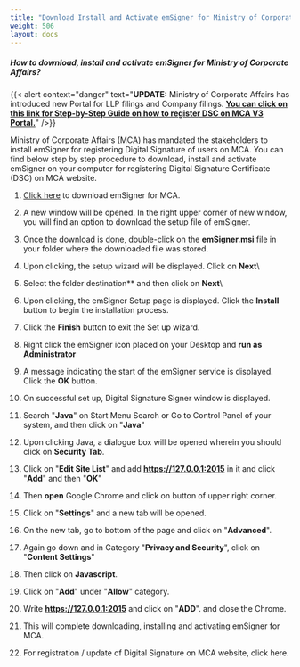 ```yaml
---
title: "Download Install and Activate emSigner for Ministry of Corporate Affairs"
weight: 506
layout: docs
---
```

##### How to download, install and activate emSigner for Ministry of Corporate Affairs?

{{< alert context="danger" text="**UPDATE:** Ministry of Corporate Affairs has introduced new Portal for LLP filings and Company filings. [**You can click on this link for Step-by-Step Guide on how to register DSC on MCA V3 Portal.**](/technical-guide/mca-website/digital-siganture-on-mca/register-digital-signature-on-mca-v3-portal/)" />}}

Ministry of Corporate Affairs (MCA) has mandated the stakeholders to install emSigner for registering Digital Signature of users on MCA. You can find below step by step procedure to download, install and activate emSigner on your computer for registering Digital Signature Certificate (DSC) on MCA website.

1. [Click here](https://mca.gov.in/dsc/MCAemSigner.zip) to download emSigner for MCA.

2. A new window will be opened. In the right upper corner of new window, you will find an option to download the setup file of emSigner.

3. Once the download is done, double-click on the **emSigner.msi** file in your folder where the downloaded file was stored.

4. Upon clicking, the setup wizard will be displayed. Click on **Next**\

5. Select the folder destination** and then click on **Next**\

6. Upon clicking, the emSigner Setup page is displayed. Click the **Install** button to begin the installation process.

7. Click the **Finish** button to exit the Set up wizard.

8. Right click the emSigner icon placed on your Desktop and **run as Administrator**

9. A message indicating the start of the emSigner service is displayed. Click the **OK** button.

10. On successful set up, Digital Signature Signer window is displayed.

11. Search "**Java**" on Start Menu Search or Go to Control Panel of your system, and then click on "**Java**"

12. Upon clicking Java, a dialogue box will be opened wherein you should click on **Security Tab**.

13. Click on "**Edit Site List**" and add **https://127.0.0.1:2015** in it and click "**Add**" and then "**OK**"

15. Then **open** Google Chrome and click on button of upper right corner.

16. Click on "**Settings**" and a new tab will be opened.

17. On the new tab, go to bottom of the page and click on "**Advanced**".

18. Again go down and in Category "**Privacy and Security**", click on "**Content Settings**"

19. Then click on **Javascript**.

20. Click on "**Add**" under "**Allow**" category.

21. Write **https://127.0.0.1:2015** and click on "**ADD**". and close the Chrome.

22. This will complete downloading, installing and activating emSigner for MCA.

23. For registration / update of Digital Signature on MCA website, click here.
